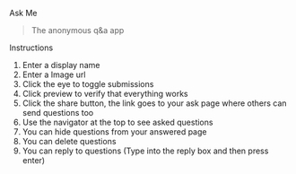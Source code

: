 Ask Me

> The anonymous q&a app

Instructions

1. Enter a display name
2. Enter a Image url
3. Click the eye to toggle submissions
4. Click preview to verify that everything works
5. Click the share button, the link goes to your ask page where others can send questions too
6. Use the navigator at the top to see asked questions
7. You can hide questions from your answered page
8. You can delete questions
9. You can reply to questions (Type into the reply box and then press enter)
